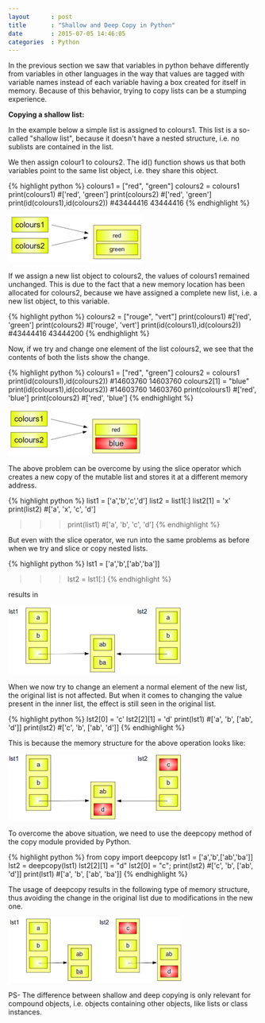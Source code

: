 ```yaml
---
layout      : post
title       : "Shallow and Deep Copy in Python"
date        : 2015-07-05 14:46:05
categories  : Python
---
```


In the previous section we saw that variables in python behave differently from variables in other languages in the way that values are tagged with variable names instead of each variable having a box created for itself in memory. Because of this behavior, trying to copy lists can be a stumping experience.

**Copying a shallow list:**

In the example below a simple list is assigned to colours1. This list is a so-called "shallow list", because it doesn't have a nested structure, i.e. no sublists are contained in the list. 

We then assign colour1 to colours2. The id() function shows us that both variables point to the same list object, i.e. they share this object.

{% highlight python %}
colours1 = ["red", "green"]
colours2 = colours1
print(colours1) #['red', 'green']
print(colours2) #['red', 'green']
print(id(colours1),id(colours2)) #43444416 43444416
{% endhighlight %}

![Two lists with the same content](/resources/same_content_list.png)


If we assign a new list object to colours2, the values of colours1 remained unchanged. This is due to the fact that a new memory location has been allocated for colours2, because we have assigned a complete new list, i.e. a new list object, to this variable.

{% highlight python %}
colours2 = ["rouge", "vert"]
print(colours1) #['red', 'green']
print(colours2) #['rouge', 'vert']
print(id(colours1),id(colours2)) #43444416 43444200
{% endhighlight %}

Now, if we try and change one element of the list colours2, we see that the contents of both the lists show the change. 

{% highlight python %}
colours1 = ["red", "green"]
colours2 = colours1
print(id(colours1),id(colours2)) #14603760 14603760
colours2[1] = "blue"
print(id(colours1),id(colours2)) #14603760 14603760
print(colours1) #['red', 'blue']
print(colours2) #['red', 'blue']
{% endhighlight %}

![Two lists with the same content and one element replaced](/resources/deep_copy_2.png)


The above problem can be overcome by using the slice operator which creates a new copy of the mutable list and stores it at a different memory address. 

{% highlight python %}
list1 = ['a','b','c','d']
list2 = list1[:]
list2[1] = 'x'
print(list2) #['a', 'x', 'c', 'd']
>>> print(list1) #['a', 'b', 'c', 'd']
{% endhighlight %}

But even with the slice operator, we run into the same problems as before when we try and slice or copy nested lists.

{% highlight python %}
lst1 = ['a','b',['ab','ba']]
>>> lst2 = lst1[:]
{% endhighlight %}

results in

![Slicing nested lists](/resources/deep_copy_3.png)

When we now try to change an element a normal element of the new list, the original list is not affected. But when it comes to changing the value present in the inner list, the effect is still seen in the original list.

{% highlight python %}
lst2[0] = 'c'
lst2[2][1] = 'd'
print(lst1) #['a', 'b', ['ab', 'd']]
print(lst2) #['c', 'b', ['ab', 'd']]
{% endhighlight %}

This is because the memory structure for the above operation looks like:

![Slicing nested lists](/resources/deep_copy_4.png)

To overcome the above situation, we need to use the deepcopy method of the copy module provided by Python. 

{% highlight python %}
from copy import deepcopy
lst1 = ['a','b',['ab','ba']]
lst2 = deepcopy(lst1)
lst2[2][1] = "d"
lst2[0] = "c";
print(lst2) #['c', 'b', ['ab', 'd']]
print(lst1) #['a', 'b', ['ab', 'ba']]
{% endhighlight %}

The usage of deepcopy results in the following type of memory structure, thus avoiding the change in the original list due to modifications in the new one. 

![Slicing nested lists](/resources/deep_copy_5.png)

PS- The difference between shallow and deep copying is only relevant for compound objects, i.e. objects containing other objects, like lists or class instances. 